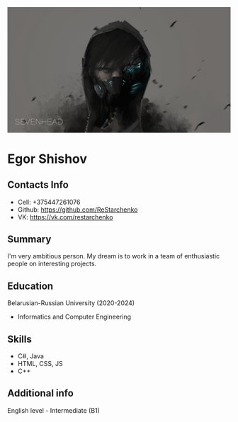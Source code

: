 ![Avatar](/avatar.jpg)
# Egor Shishov
## Contacts Info

- Cell: +375447261076
- Github: https://github.com/ReStarchenko
- VK: https://vk.com/restarchenko

## Summary
I'm very ambitious person. My dream is to work in a team of enthusiastic people on interesting projects.

## Education
Belarusian-Russian University (2020-2024)
- Informatics and Computer Engineering

## Skills
- C#, Java
- HTML, CSS, JS
- C++

## Additional info
English level - Intermediate (B1)
